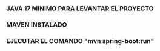 ### JAVA 17 MINIMO PARA LEVANTAR EL PROYECTO
### MAVEN INSTALADO
### EJECUTAR EL COMANDO "mvn spring-boot:run"
